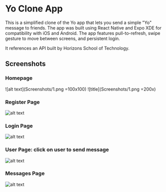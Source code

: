 # Yo Clone App

This is a simplified clone of the Yo app that lets you send a simple "Yo" message to friends. The app was built using React Native and Expo XDE for compatibility with iOS and Android. The app features pull-to-refresh, swipe gesture to move between screens, and persistent login.

It references an API built by Horizons School of Technology.

## Screenshots

### Homepage

![alt text](Screenshots/1.png =100x100)
![title](Screenshots/1.png =200x)
### Register Page
![alt text](Screenshots/2.png )

### Login Page
![alt text](Screenshots/3.png )

### User Page: click on user to send message
![alt text](Screenshots/4.png )

### Messages Page
![alt text](Screenshots/5.png )
